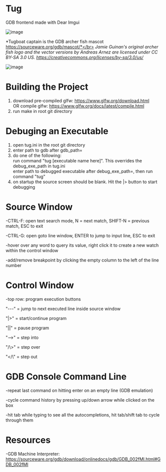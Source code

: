 # Tug
GDB frontend made with Dear Imgui

![image](https://user-images.githubusercontent.com/25188464/160298425-a5267c22-89fc-4d60-b93a-cd6dd9098924.png)

*Tugboat captain is the GDB archer fish mascot https://sourceware.org/gdb/mascot/*</br>
*Jamie Guinan's original archer fish logo and the vector versions by Andreas Arnez are licensed under CC BY-SA 3.0 US.*
*https://creativecommons.org/licenses/by-sa/3.0/us/*

![image](https://user-images.githubusercontent.com/25188464/160457519-15b65af3-0046-4c78-8fda-0b56a3ae7664.png)
# Building the Project
1. download pre-compiled glfw: https://www.glfw.org/download.html</br>
   OR compile glfw: https://www.glfw.org/docs/latest/compile.html</br>
2. run make in root git directory</br>

# Debuging an Executable
1. open tug.ini in the root git directory
2. enter path to gdb after gdb_path=
3. do one of the following:</br>
    run command "tug [executable name here]". This overrides the debug_exe_path in tug.ini</br>
    enter path to debugged executable after debug_exe_path=, then run command "tug"</br>
4. on startup the source screen should be blank. Hit the |> button to start debugging

# Source Window
-CTRL-F: open text search mode, N = next match, SHIFT-N = previous match, ESC to exit 

-CTRL-G: open goto line window, ENTER to jump to input line, ESC to exit

-hover over any word to query its value, right click it to create a new watch within the control window

-add/remove breakpoint by clicking the empty column to the left of the line number

# Control Window
-top row: program execution buttons

  "---" = jump to next executed line inside source window
  
  "|>"  = start/continue program
  
  "||"  = pause program
  
  "-->" = step into
  
  "/\\>" = step over
  
  "</\\" = step out
  
# GDB Console Command Line
-repeat last command on hitting enter on an empty line (GDB emulation)

-cycle command history by pressing up/down arrow while clicked on the box

-hit tab while typing to see all the autocompletions, hit tab/shift tab to cycle through them

# Resources
-GDB Machine Interpreter: https://sourceware.org/gdb/download/onlinedocs/gdb/GDB_002fMI.html#GDB_002fMI

